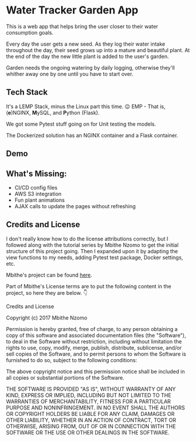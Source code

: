 #  Water Tracker Garden App

This is a web app that helps bring the user closer to their water consumption goals.

Every day the user gets a new seed. As they log their water intake throughout the day, their seed grows up into a mature and beautiful plant. At the end of the day the new little plant is added to the user's garden.

Garden needs the ongoing watering by daily logging, otherwise they'll whither away one by one until you have to start over.

##  Tech Stack

It's a LEMP Stack, minus the Linux part this time. :wink: EMP - That is, (**e**)NGINX, **M**ySQL, and **P**ython (Flask).

We got some Pytest stuff going on for Unit testing the models.

The Dockerized solution has an NGINX container and a Flask container.
  
##  Demo

  
## What's Missing:
  - CI/CD config files
  - AWS S3 integration
  - Fun plant animations
  - AJAX calls to update the pages without refreshing
  

##  Credits and License
I don't really know how to do the license attributions correctly, but I followed along with the tutorial series by Mbithe Nzomo to get the initial structure of this project going. Then I expanded upon it by adapting the view functions to my needs, adding Pytest test package, Docker settings, etc. 

Mbithe's project can be found [here](https://github.com/mbithenzomo/project-dream-team-three).

Part of Mbithe's License terms are to put the following content in the project, so here they are below. :point_down: 

Credits and License

Copyright (c) 2017 Mbithe Nzomo

Permission is hereby granted, free of charge, to any person obtaining a copy of this software and associated documentation files (the "Software"), to deal in the Software without restriction, including without limitation the rights to use, copy, modify, merge, publish, distribute, sublicense, and/or sell copies of the Software, and to permit persons to whom the Software is furnished to do so, subject to the following conditions:

The above copyright notice and this permission notice shall be included in all copies or substantial portions of the Software.

THE SOFTWARE IS PROVIDED "AS IS", WITHOUT WARRANTY OF ANY KIND, EXPRESS OR IMPLIED, INCLUDING BUT NOT LIMITED TO THE WARRANTIES OF MERCHANTABILITY, FITNESS FOR A PARTICULAR PURPOSE AND NONINFRINGEMENT. IN NO EVENT SHALL THE AUTHORS OR COPYRIGHT HOLDERS BE LIABLE FOR ANY CLAIM, DAMAGES OR OTHER LIABILITY, WHETHER IN AN ACTION OF CONTRACT, TORT OR OTHERWISE, ARISING FROM, OUT OF OR IN CONNECTION WITH THE SOFTWARE OR THE USE OR OTHER DEALINGS IN THE SOFTWARE.